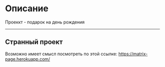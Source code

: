 # Описание
Проеккт - подарок на день рождения
________
## Странный проект
Возможно имеет смысл посмотреть по этой ссылке: https://matrix-page.herokuapp.com/
